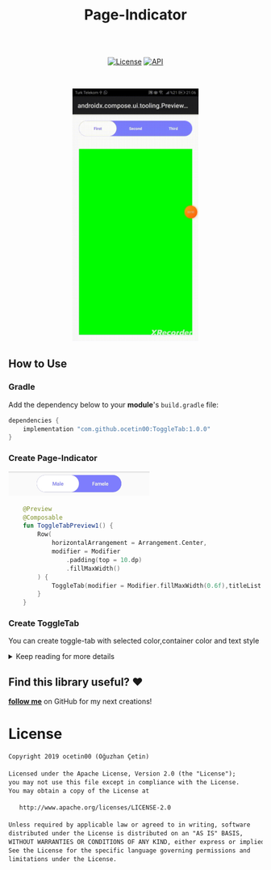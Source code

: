 <h1 align="center">Page-Indicator </h1></br>
<p align="center">
  </a><br>
  <a href="https://opensource.org/licenses/Apache-2.0"><img alt="License" src="https://img.shields.io/badge/License-Apache%202.0-blue.svg"/></a>
  <a href="https://android-arsenal.com/api?level=21"><img alt="API" src="https://img.shields.io/badge/API-21%2B-brightgreen.svg?style=flat"/></a>
</p> <br>

<p align="center">
<img src="https://github.com/ocetin00/temp/blob/main/WhatsApp-Video-2023-01-22-at-21.08.08.gif" width="250"/>
</p>

## How to Use

### Gradle
Add the dependency below to your **module**'s `build.gradle` file:

```gradle
dependencies {
    implementation "com.github.ocetin00:ToggleTab:1.0.0"
}
```

</details>


### Create Page-Indicator
<img src="https://github.com/ocetin00/temp/blob/main/WhatsApp%20Image%202023-01-22%20at%2021.23.12.jpeg" width="280"/>

```kotlin
    @Preview
    @Composable
    fun ToggleTabPreview1() {
        Row(
            horizontalArrangement = Arrangement.Center,
            modifier = Modifier
                .padding(top = 10.dp)
                .fillMaxWidth()
        ) {
            ToggleTab(modifier = Modifier.fillMaxWidth(0.6f),titleList = listOf("Male", "Famele"), onTabSelected = {})
        }
    }
```



### Create ToggleTab
You can create toggle-tab with selected color,container color and text style



<details>
 <summary>Keep reading for more details</summary>
  
```kotlin
   @Preview
@Composable
fun ToggleTabPreview2() {
    var selectedPageIndex by remember {
        mutableStateOf(1)
    }

    Column(
        modifier = Modifier
            .fillMaxSize()
            .background(Color.White)
    ) {
        Row(
            modifier = Modifier
                .padding(vertical = 20.dp)
                .fillMaxWidth()
                .background(Color.White), horizontalArrangement = Arrangement.Center
        ) {
            ToggleTab(
                modifier = Modifier
                    .fillMaxWidth(fraction = 0.9f)
                    .clip(ShapeDefaults.ExtraLarge),
                onTabSelected = { index ->
                    selectedPageIndex = index
                },
                titleList = listOf("First", "Second", "Third"),
                tabItemTextStyle = TextStyle.Default.copy(
                    fontSize = 12.sp,
                    fontWeight = FontWeight.Bold
                )
            )
        }
        var backgroundColor: Color = when (selectedPageIndex) {
            0 -> Color.Green
            1 -> Color.Magenta
            2 -> Color.Cyan
            else -> {
                Color.Green
            }
        }
        Column(
            modifier = Modifier
                .padding(20.dp)
                .fillMaxSize()
                .background(backgroundColor)
        ) {

        }
    }
}
```
  <img src="https://github.com/ocetin00/temp/blob/main/WhatsApp-Video-2023-01-22-at-21.08.08.gif" width="150"/>
  
</details>



## Find this library useful? :heart:
__[follow me](https://github.com/ocetin00)__ on GitHub for my next creations! 

# License
```xml
Copyright 2019 ocetin00 (Oğuzhan Çetin)

Licensed under the Apache License, Version 2.0 (the "License");
you may not use this file except in compliance with the License.
You may obtain a copy of the License at

   http://www.apache.org/licenses/LICENSE-2.0

Unless required by applicable law or agreed to in writing, software
distributed under the License is distributed on an "AS IS" BASIS,
WITHOUT WARRANTIES OR CONDITIONS OF ANY KIND, either express or implied.
See the License for the specific language governing permissions and
limitations under the License.
```
